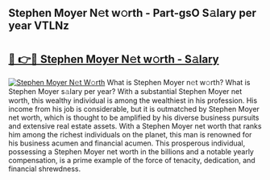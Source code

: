 ## Stephen Moyer N𝚎t w𝚘rth - Part-gsO S𝚊lary per year VTLNz

# <h2><a href="http://gc2g0f.nevu.top/?p=Stephen+Moyer">🔗 👉🔴 Stephen Moyer N𝚎t w𝚘rth - S𝚊lary</a></h2>

[![Stephen Moyer N𝚎t W𝚘rth](https://i.imgur.com/Oavwk0R.jpeg)](http://gc2g0f.nevu.top/?p=Stephen+Moyer)
What is Stephen Moyer n𝚎t w𝚘rth? What is Stephen Moyer s𝚊lary per year?
With a substantial Stephen Moyer net worth, this wealthy individual is among the wealthiest in his profession. His income from his job is considerable, but it is outmatched by Stephen Moyer net worth, which is thought to be amplified by his diverse business pursuits and extensive real estate assets. With a Stephen Moyer net worth that ranks him among the richest individuals on the planet, this man is renowned for his business acumen and financial acumen. This prosperous individual, possessing a Stephen Moyer net worth in the billions and a notable yearly compensation, is a prime example of the force of tenacity, dedication, and financial shrewdness.
